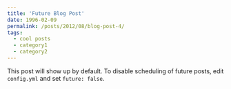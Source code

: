 ```yaml
---
title: 'Future Blog Post'
date: 1996-02-09
permalink: /posts/2012/08/blog-post-4/
tags:
  - cool posts
  - category1
  - category2
---
```


This post will show up by default. To disable scheduling of future posts, edit `config.yml` and set `future: false`. 

